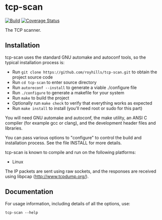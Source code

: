 # tcp-scan

[![Build](https://github.com/royhills/tcp-scan/actions/workflows/c-cpp.yml/badge.svg)](https://github.com/royhills/tcp-scan/actions/workflows/c-cpp.yml)
[![Coverage Status](https://coveralls.io/repos/github/royhills/tcp-scan/badge.svg?branch=master)](https://coveralls.io/github/royhills/tcp-scan?branch=master)

The TCP scanner.

Installation
------------

tcp-scan uses the standard GNU automake and autoconf tools, so the typical installation process is:

- Run ```git clone https://github.com/royhills/tcp-scan.git``` to obtain the project source code
- Run ```cd tcp-scan``` to enter source directory
- Run ```autoreconf --install``` to generate a viable ./configure file
- Run ```./configure``` to generate a makefile for your system
- Run ```make``` to build the project
- Optionally run ```make check``` to verify that everything works as expected
- Run ```make install``` to install (you'll need root or sudo for this part)

You will need GNU automake and autoconf, the make utility, an ANSI C compiler (for example gcc or clang), and the development header files and libraries.

You can pass various options to "configure" to control the build and
installation process.  See the file INSTALL for more details.

tcp-scan is known to compile and run on the following platforms:

 - Linux

The IP packets are sent using raw sockets, and the responses are received
using libpcap (http://www.tcpdump.org/).

Documentation
-------------

For usage information, including details of all the options, use:

```tcp-scan --help```


